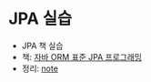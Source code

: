 # JPA 실습
- JPA 책 실습
- 책: [자바 ORM 표준 JPA 프로그래밍](http://acornpub.co.kr/book/jpa-programmig)
- 정리: [note](./note/README.md)